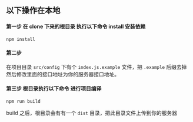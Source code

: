 ## 以下操作在本地

#### 第一步 在 clone 下来的根目录 执行以下命令 install 安装依赖
```npm install``` 

#### 第二步
在项目目录 ```src/config``` 下有个 ```index.js.example``` 文件，把 ```.example``` 后缀去掉
然后修改里面的接口地址为你的服务器接口地址。
 
#### 第三步 根目录执行以下命令 进行项目编译 
```npm run build```

build 之后，根目录会有有一个 ```dist``` 目录，把此目录文件上传到你的服务器
